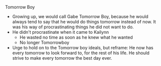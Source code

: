 Tomorrow Boy
- Growing up, we would call Gabe Tomorrow Boy, because he would always tend to say that he would do things tomorrow instead of now. It was his way of procrastinating things he did not want to do. 
- He didn't procrastinate when it came to Kailynn
	- He wasted no time as soon as he knew what he wanted
	- No longer Tomorrowboy
- Urge to hold on to the Tomorrow boy ideals, but reframe: He now has every tomorrow to look forward to, for the rest of his life. He should strive to make every tomorrow the best day ever. 